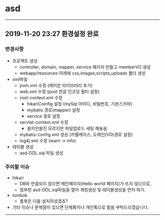 # asd

--------------------------------------------------------------------

## 2019-11-20 23:27 환경설정 완료

### 변경사항
* 프로젝트 생성
  * controller, domain, mapper, service 패키지 만들고 memberVO 생성
  * webapp/resources 아래에 css,images,scripts,uploads 폴더 생성
* xml파일
  * pom.xml 수정 (메이븐 라이브러리 추가)
  * web.xml 수정 (post 한글 인코딩 필터 설정)
  * root-context.xml 수정
    * hikariCoinfig 설정 (mySql 아이디, 비밀번호, 기본스키마)
    * mybatis 경로(mapper) 설정
    * service 경로 설정
  * servlet-context.xml 수정
    * 쓸지안쓸진 모르지만 파일업로드 세팅 해놓음
  * mybatis-config.xml 생성 (카멜케이스, 도메인(VO)경로 설정)
  * log4j.xml 수정 (warn -> info)
* 테이블 생성
  * asd-DDL.sql 파일 생성

### 주의할 이슈
* hikari
  * DB와 연결되지 않으면 메인페이지(Hello world 페이지)가 뜨지 않으므로,
  * 첨부된 asd-DDL.sql파일을 열어 계정생성 및 테이블생성을 먼저 하기.
* lombok
  * 롬복은 다들 설치하셨겠죠?
* 기타 이슈나 문제점이 있으면 단체톡이나 개인톡으로 말씀 부탁드리겠습니다.

--------------------------------------------------------------------
